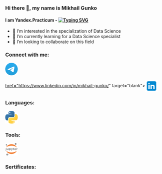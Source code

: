 
<!--
**GMi-s/GMi-s** is a ✨ _special_ ✨ repository because its `README.md` (this file) appears on your GitHub profile.
--->

### Hi there 👋, my name is Mikhail Gunko
#### I am Yandex.Practicum - <a href="https://git.io/typing-svg"><img src="https://readme-typing-svg.herokuapp.com?font=DynaPuff&size=15&height=11&pause=1000&color=3C3EF7&vCenter=true&width=435&lines=Data+Science+Student" alt="Typing SVG" /></a>


- 👀 I’m interested in the specialization of Data Science
- 🌱 I’m currently learning for a Data Science specialist
- 💞️ I’m looking to collaborate on this field



### Connect with me:
<p align="left">
<a href="https://t.me/MGunko" target="blank"><img align="center" src="https://raw.githubusercontent.com/GMi-s/GMi-s/373a7a5a92353ca50983bd616ba9ee73332294ff/icons/Telegram.svg" alt="GMi-s" height="40" width="40" />
 
href="https://www.linkedin.com/in/mikhail-gunko/" target="blank"><img align="center" src="https://raw.githubusercontent.com/GMi-s/GMi-s/e82c9810db882d332a2c6efaca0239c51cddcb43/icons/linkedin-480.svg" alt="GMi-s" height="40" width="40" /></a>
 


### Languages:
 
<a href="https://www.python.org" target="_blank" rel="noreferrer"> <img src="https://raw.githubusercontent.com/GMi-s/GMi-s/373a7a5a92353ca50983bd616ba9ee73332294ff/icons/python.svg" alt="python" width="40" height="40"/> </a> 


### Tools:

<a href="https://jupyter.org/" target="_blank" rel="noreferrer"> <img src="https://raw.githubusercontent.com/GMi-s/GMi-s/373a7a5a92353ca50983bd616ba9ee73332294ff/icons/Jupyter.svg" alt="git" width="40" height="40"/> </a> 

### Sertificates:
</p>
